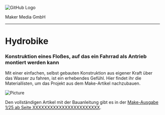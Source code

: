 ![GitHub Logo](http://www.heise.de/make/icons/make_logo.png)

Maker Media GmbH

***

# Hydrobike

### Konstruktion eines Floßes, auf das ein Fahrrad als Antrieb montiert werden kann

Mit einer einfachen, selbst gebauten Konstruktion aus eigener Kraft über das Wasser zu fahren, ist ein erhebendes Gefühl. Hier findet ihr die Materiallisten, um das Projekt aus dem Make-Artikel nachzubauen.

![Picture](https://github.com/MakeMagazinDE/Hydrobike/blob/master/Hydrobike%203_niwe.jpg) 

Den vollständigen Artikel mit der Bauanleitung gibt es in der [Make-Ausgabe 1/25 ab Seite XXXXXXXXXXXXXXXXXXXXXXX](https://www.heise.de/select/make/2019/5/1571592996373573).
